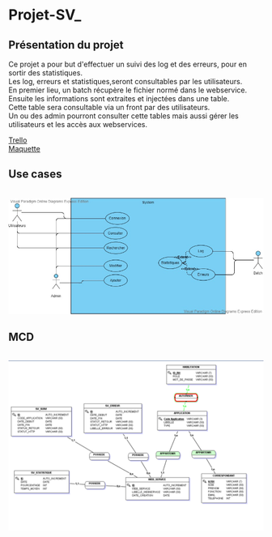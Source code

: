 # Projet-SV_

## Présentation du projet

<p>Ce projet a pour but d'effectuer un suivi des log et des erreurs, pour en sortir des statistiques.<br>
Les log, erreurs et statistiques,seront consultables par les utilisateurs.<br>
En premier lieu, un batch récupère le fichier normé dans le webservice.<br>
Ensuite les informations sont extraites et injectées dans une table. <br>
Cette table sera consultable via un front par des utilisateurs.<br>
Un ou des admin pourront consulter cette tables mais aussi gérer les utilisateurs et les accès aux webservices.<br></p>
<a href="https://trello.com/b/uUbI1IAB/projet-sv">Trello</a><br>
<a href="https://marvelapp.com/dfaf4je">Maquette</a>
<h2>Use cases</h2>
<br>
<img src="Projet SV_.vpd.jpg">
<h2>MCD</h2>
<br>
<img src="MCD/SV_IMAGE.png">
